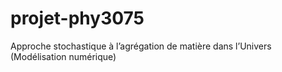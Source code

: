# projet-phy3075
Approche stochastique à l’agrégation de matière dans l’Univers (Modélisation numérique)
